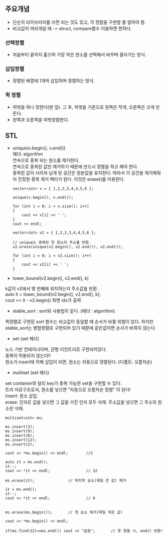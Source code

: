 ## 주요개념

-   단순히 라이브러리를 쓰면 되는 것도 있고, 각 정렬을 구현할 줄 알아야 함.
-   비교값이 여러개일 때 -> struct, compare함수 이용하면 편하다.

### 선택정렬

-   처음부터 끝까지 훑으며 가장 작은 원소를 선택해서 바꾸며 올라가는 방식.

### 삽입정렬

-   정렬된 배열에 1개씩 삽입하며 정렬하는 방식.

### 퀵 정렬

-   피벗을 하나 정한다(맨 앞). 그 후, 피벗을 기준으로 왼쪽은 작게, 오른쪽은 크게 만든다.
-   왼쪽과 오른쪽을 피벗정렬한다.

## STL

-   unique(v.begin(), v.end())  
    헤더: algorithm  
    연속으로 중복 되는 원소를 제거한다.  
    연속으로 중복된 값만 제거하기 때문에 반드시 정렬을 하고 해야 한다.  
    중복된 값이 사라져 남게 된 공간은 원본값을 유지한다. 따라서 이 공간을 제거해줘야 진정한 중복 제거 벡터가 된다. 이것은 erase()를 이용한다.

        vector<int> v = { 1,2,2,3,4,4,5,6 };

        unique(v.begin(), v.end());

        for (int i = 0; i < v.size(); i++)
        {
            cout << v[i] << ' ';
        }
        cout << endl;

        vector<int> v2 = { 1,2,2,3,4,4,5,6 };

        // unique는 중복된 첫 원소의 주소를 반환.
        v2.erase(unique(v2.begin(), v2.end()), v2.end());

        for (int i = 0; i < v2.size(); i++)
        {
            cout << v2[i] << ' ';
        }

-   lower_bound(v2.begin(), v2.end(), k)

k값이 v2에서 몇 번째에 위치하는지 주소값을 반환.  
auto it = lower_bound(v2.begin(), v2.end(), k);  
cout << it - v2.begin() 하면 idx가 출력

-   stable_sort : sort와 사용법이 같다. (헤더 : algorithm)

퀵정렬로 구현된 sort 함수는 비교값이 동일할 때 순서가 바뀔 위험이 있다.
하지만 stable_sort는 병합정렬로 구현되어 있기 때문에 같은값이면 순서가 바뀌지 않는다.

-   set (set 헤더)

노드 기반 컨테이너이며, 균형 이진트리로 구현되어있다.  
중복이 허용되지 않는다!!  
원소가 insert에 의해 삽입이 되면, 원소는 자동으로 정렬된다. (디폴트: 오름차순)

-   multiset (set 헤더)

set container와 달리 key가 중복 가능한 set을 구현할 수 있다.  
트리 자료구조로서, 원소를 넣으면 "자동으로 오름차순 정렬" 이 된다!  
insert: 원소 삽입.  
erase: 인자로 값을 넣으면 그 값을 가진 인자 모두 삭제. 주소값을 넣으면 그 주소의 원소만 삭제.

    multiset<int> ms;

    ms.insert(3);
    ms.insert(9);
    ms.insert(6);
    ms.insert(12);
    ms.insert(2);

    cout << *ms.begin() << endl;		//2

    auto it = ms.end();
    it--;
    cout << *it << endl;				// 12

    ms.erase(it);				// 마지막 요소(제일 큰 값) 제거

    it = ms.end();
    it--;
    cout << *it << endl;				// 9


    ms.erase(ms.begin());		// 첫 요소 제거(제일 작은 값)

    cout << *ms.begin() << endl;

    if(ms.find(12)==ms.end()) cout << "없음";       // 못 찾을 시, end() 반환!
